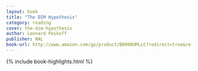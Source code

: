 ```yaml
---
layout: book
title: "The DIM Hypothesis"
category: reading
cover: the-dim-hypothesis
author: Leonard Peikoff
publisher: NAL
book-url: http://www.amazon.com/gp/product/B0090UMLLC?redirect=true&ref_=kinw_myk_ro_title
---
```


{% include book-highlights.html %}
